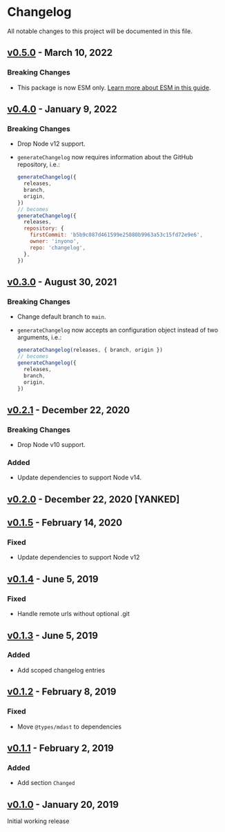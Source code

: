 # Changelog

All notable changes to this project will be documented in this file.

## [v0.5.0](https://github.com/inyono/changelog/compare/v0.4.0..v0.5.0) - March 10, 2022

### Breaking Changes

- This package is now ESM only. [Learn more about ESM in this guide](https://gist.github.com/sindresorhus/a39789f98801d908bbc7ff3ecc99d99c).

## [v0.4.0](https://github.com/inyono/changelog/compare/v0.3.0..v0.4.0) - January 9, 2022

### Breaking Changes

- Drop Node v12 support.

- `generateChangelog` now requires information about the GitHub repository, i.e.:

  ```js
  generateChangelog({
    releases,
    branch,
    origin,
  })
  // becomes
  generateChangelog({
    releases,
    repository: {
      firstCommit: 'b5b9c087d461599e25080b9963a53c15fd72e9e6',
      owner: 'inyono',
      repo: 'changelog',
    },
  })
  ```

## [v0.3.0](https://github.com/inyono/changelog/compare/v0.2.1..v0.3.0) - August 30, 2021

### Breaking Changes

- Change default branch to `main`.

- `generateChangelog` now accepts an configuration object instead of two arguments, i.e.:

  ```js
  generateChangelog(releases, { branch, origin })
  // becomes
  generateChangelog({
    releases,
    branch,
    origin,
  })
  ```

## [v0.2.1](https://github.com/inyono/changelog/compare/v0.2.0..v0.2.1) - December 22, 2020

### Breaking Changes

- Drop Node v10 support.

### Added

- Update dependencies to support Node v14.

## [v0.2.0](https://github.com/inyono/changelog/compare/v0.1.5..v0.2.0) - December 22, 2020 \[YANKED]

## [v0.1.5](https://github.com/inyono/changelog/compare/v0.1.4..v0.1.5) - February 14, 2020

### Fixed

- Update dependencies to support Node v12

## [v0.1.4](https://github.com/inyono/changelog/compare/v0.1.3..v0.1.4) - June 5, 2019

### Fixed

- Handle remote urls without optional .git

## [v0.1.3](https://github.com/inyono/changelog/compare/v0.1.2..v0.1.3) - June 5, 2019

### Added

- Add scoped changelog entries

## [v0.1.2](https://github.com/inyono/changelog/compare/v0.1.1..v0.1.2) - February 8, 2019

### Fixed

- Move `@types/mdast` to dependencies

## [v0.1.1](https://github.com/inyono/changelog/compare/v0.1.0..v0.1.1) - February 2, 2019

### Added

- Add section `Changed`

## [v0.1.0](https://github.com/inyono/changelog/compare/b5b9c087d461599e25080b9963a53c15fd72e9e6..v0.1.0) - January 20, 2019

Initial working release
